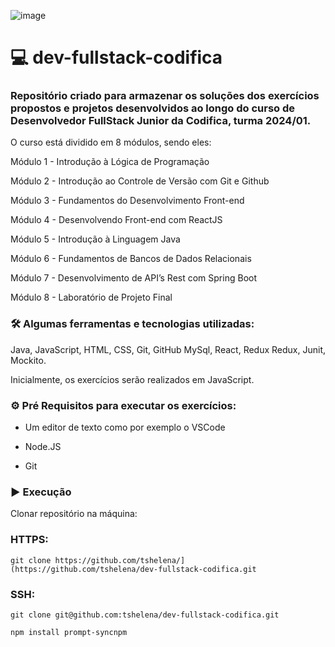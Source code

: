![image](https://github.com/tshelena/dev-fullstack-codifica/assets/54648687/722cecb5-e990-4c56-8e26-7b6414a6e328)

# 💻 dev-fullstack-codifica

### Repositório criado para armazenar os soluções dos exercícios propostos e projetos desenvolvidos ao longo do curso de Desenvolvedor FullStack Junior da Codifica, turma 2024/01.


O curso está dividido em 8 módulos, sendo eles:

Módulo 1 - Introdução à Lógica de Programação

Módulo 2 - Introdução ao Controle de Versão com Git e Github

Módulo 3 - Fundamentos do Desenvolvimento Front-end

Módulo 4 - Desenvolvendo Front-end com ReactJS

Módulo 5 - Introdução à Linguagem Java

Módulo 6 - Fundamentos de Bancos de Dados Relacionais 

Módulo 7 - Desenvolvimento de API’s Rest com Spring Boot

Módulo 8 - Laboratório de Projeto Final

### 🛠️ Algumas ferramentas e tecnologias utilizadas:

Java, JavaScript, HTML, CSS, Git, GitHub MySql, React, Redux Redux, Junit, Mockito.


Inicialmente, os exercícios serão realizados em JavaScript.

### ⚙️ Pré Requisitos para executar os exercícios:

- Um editor de texto como por exemplo o VSCode

- Node.JS

- Git


### ▶️ Execução

Clonar repositório na máquina:


### HTTPS:
`git clone https://github.com/tshelena/](https://github.com/tshelena/dev-fullstack-codifica.git`

### SSH:
`git clone git@github.com:tshelena/dev-fullstack-codifica.git`


`npm install prompt-syncnpm`


